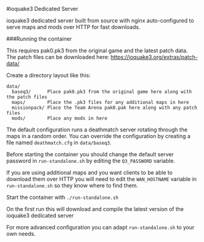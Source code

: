#ioquake3 Dedicated Server

ioquake3 dedicated server built from source with nginx auto-configured to serve maps and mods over
HTTP for fast downloads.


###Running the container

This requires pak0.pk3 from the original game and the latest patch data. The patch files can be downloaded here: https://ioquake3.org/extras/patch-data/

Create a directory layout like this:
```
data/
  baseq3/      Place pak0.pk3 from the original game here along with the patch files
  maps/        Place the .pk3 files for any additional maps in here
  missionpack/ Place the Team Arena pak0.pak here along with any patch files
  mods/        Place any mods in here
```
The default configuration runs a deathmatch server rotating through the maps in a random order.
You can override the configuration by creating a file named `deathmatch.cfg` in `data/baseq3`.

Before starting the container you should change the default server password in `run-standalone.sh`
by editing the `Q3_PASSWORD` variable.

If you are using additional maps and you want clients to be able to download them over HTTP you
will need to edit the `WAN_HOSTNAME` variable in `run-standalone.sh` so they know where to find them.

Start the container with `./run-standalone.sh`

On the first run this will download and compile the latest version of the ioquake3 dedicated server

For more advanced configuration you can adapt `run-standalone.sh` to your own needs.
